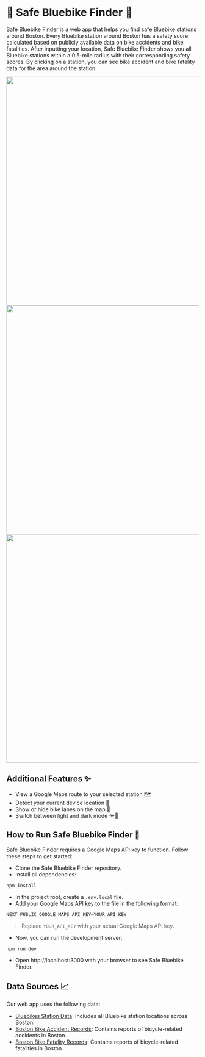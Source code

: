 <h1>🚴 Safe Bluebike Finder 🚴</h1>

Safe Bluebike Finder is a web app that helps you find safe Bluebike stations around Boston. Every Bluebike station around Boston has a safety score calculated based on publicly available data on bike accidents and bike fatalities. After inputting your location, Safe Bluebike Finder shows you all Bluebike stations within a 0.5-mile radius with their corresponding safety scores. By clicking on a station, you can see bike accident and bike fatality data for the area around the station.  

<img src="https://github.com/user-attachments/assets/e1927ce9-23b7-4948-89c0-4786fa30baed" width="600"/>
<img src="https://github.com/user-attachments/assets/7c47f1f1-8866-4a76-93a6-bb825efcab62" width="600"/>
<img src="https://github.com/user-attachments/assets/f75c4357-27fd-46f4-a242-bff6fc7c3ac5" width="600"/>

<h2>Additional Features ✨</h2> 

- View a Google Maps route to your selected station 🗺️
- Detect your current device location 📍
- Show or hide bike lanes on the map 🚴
- Switch between light and dark mode ☀️🌙

<h2>How to Run Safe Bluebike Finder 🚴</h2>
Safe Bluebike Finder requires a Google Maps API key to function. Follow these steps to get started:
<p> </p>

- Clone the Safe Bluebike Finder repository.
- Install all dependencies:
```
npm install
```
- In the project root, create a `.env.local` file.
- Add your Google Maps API key to the file in the following format:
```
NEXT_PUBLIC_GOOGLE_MAPS_API_KEY=YOUR_API_KEY
```
> Replace `YOUR_API_KEY` with your actual Google Maps API key.
- Now, you can run the development server:
```
npm run dev
```
- Open http://localhost:3000 with your browser to see Safe Bluebike Finder.

<h2>Data Sources 📈</h2>

Our web app uses the following data:

- [Bluebikes Station Data](https://bluebikes.com/system-data): Includes all Bluebike station locations across Boston.
- [Boston Bike Accident Records](https://data.boston.gov/dataset/vision-zero-crash-records): Contains reports of bicycle-related accidents in Boston.
- [Boston Bike Fatality Records](https://data.boston.gov/dataset/vision-zero-fatality-records): Contains reports of bicycle-related fatalities in Boston.


